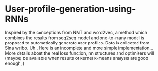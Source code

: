 # User-profile-generation-using-RNNs
Inspired by the conceptions from NMT and word2vec, a method which combines the results from seq2seq model and one-to-many model is proposed to automatically generate user profiles. Data is collected from Sina weibo.
Uh.. Here is an incomplete and more simple implementation...
More details about the real loss function, nn structures and optimizers will (maybe) be available when results of kernel k-means analysis are good enough ;(
